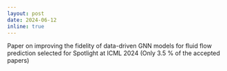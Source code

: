 ```yaml
---
layout: post
date: 2024-06-12
inline: true
---
```

Paper on improving the fidelity of data-driven GNN models for fluid flow prediction selected for Spotlight at ICML 2024 (Only 3.5 % of the accepted papers)
